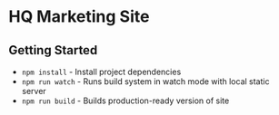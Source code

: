# HQ Marketing Site

## Getting Started

- `npm install` - Install project dependencies
- `npm run watch` - Runs build system in watch mode with local static server
- `npm run build` - Builds production-ready version of site
